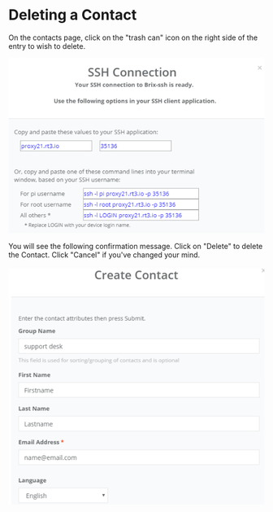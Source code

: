 # Deleting a Contact

On the contacts page, click on the "trash can" icon on the right side of the entry to wish to delete.

![](../../.gitbook/assets/image%20%2865%29.png)

You will see the following confirmation message.  Click on "Delete" to delete the Contact.  Click "Cancel" if you've changed your mind.

![](../../.gitbook/assets/image%20%28135%29.png)

